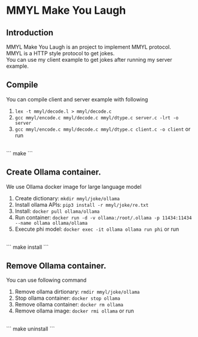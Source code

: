 # MMYL Make You Laugh
## Introduction
MMYL Make You Laugh is an project to implement MMYL protocol. <br>
MMYL is a HTTP style protocol to get jokes. <br>
You can use my client example to get jokes after running my server example.

## Compile
You can compile client and server example with following
1. `lex -t mmyl/decode.l > mmyl/decode.c`
2. `gcc mmyl/encode.c mmyl/decode.c mmyl/dtype.c server.c -lrt -o server`
3. `gcc mmyl/encode.c mmyl/decode.c mmyl/dtype.c client.c -o client`
or run
<br>
```
make
```

## Create Ollama container.
We use Ollama docker image for large language model
1. Create dictionary: `mkdir mmyl/joke/ollama`
2. Install ollama APIs: `pip3 install -r mmyl/joke/re.txt`
3. Install: `docker pull ollama/ollama`
4. Run container: `docker run -d -v ollama:/root/.ollama -p 11434:11434 --name ollama ollama/ollama`
5. Execute phi model: `docker exec -it ollama ollama run phi`
or run
<br>
```
make install
```

## Remove Ollama container.
You can use following command
1. Remove ollama dirtionary: `rmdir mmyl/joke/ollama`
2. Stop ollama container: `docker stop ollama`
3. Remove ollama container: `docker rm ollama`
4. Remove ollama image: `docker rmi ollama`
or run
<br>
```
make uninstall
```

